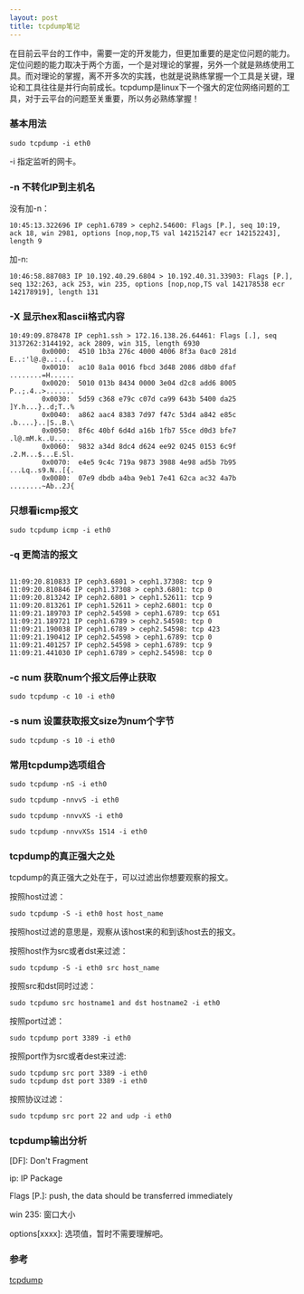 ```yaml
---
layout: post
title: tcpdump笔记
---
```


在目前云平台的工作中，需要一定的开发能力，但更加重要的是定位问题的能力。定位问题的能力取决于两个方面，一个是对理论的掌握，另外一个就是熟练使用工具。而对理论的掌握，离不开多次的实践，也就是说熟练掌握一个工具是关键，理论和工具往往是并行向前成长。tcpdump是linux下一个强大的定位网络问题的工具，对于云平台的问题至关重要，所以务必熟练掌握！

### 基本用法
```
sudo tcpdump -i eth0
```
-i 指定监听的网卡。

### -n 不转化IP到主机名
没有加-n：
```
10:45:13.322696 IP ceph1.6789 > ceph2.54600: Flags [P.], seq 10:19, ack 18, win 2981, options [nop,nop,TS val 142152147 ecr 142152243], length 9
```
加-n:
```
10:46:58.887083 IP 10.192.40.29.6804 > 10.192.40.31.33903: Flags [P.], seq 132:263, ack 253, win 235, options [nop,nop,TS val 142178538 ecr 142178919], length 131
```

### -X 显示hex和ascii格式内容
```
10:49:09.878478 IP ceph1.ssh > 172.16.138.26.64461: Flags [.], seq 3137262:3144192, ack 2809, win 315, length 6930
        0x0000:  4510 1b3a 276c 4000 4006 8f3a 0ac0 281d  E..:'l@.@..:..(.
        0x0010:  ac10 8a1a 0016 fbcd 3d48 2086 d8b0 dfaf  ........=H......
        0x0020:  5010 013b 8434 0000 3e04 d2c8 add6 8005  P..;.4..>.......
        0x0030:  5d59 c368 e79c c07d ca99 643b 5400 da25  ]Y.h...}..d;T..%
        0x0040:  a862 aac4 8383 7d97 f47c 53d4 a842 e85c  .b....}..|S..B.\
        0x0050:  8f6c 40bf 6d4d a16b 1fb7 55ce d0d3 bfe7  .l@.mM.k..U.....
        0x0060:  9832 a34d 8dc4 d624 ee92 0245 0153 6c9f  .2.M...$...E.Sl.
        0x0070:  e4e5 9c4c 719a 9873 3988 4e98 ad5b 7b95  ...Lq..s9.N..[{.
        0x0080:  07e9 dbdb a4ba 9eb1 7e41 62ca ac32 4a7b  ........~Ab..2J{
```

### 只想看icmp报文
```
sudo tcpdump icmp -i eth0
```

### -q 更简洁的报文 
```

11:09:20.810833 IP ceph3.6801 > ceph1.37308: tcp 9
11:09:20.810846 IP ceph1.37308 > ceph3.6801: tcp 0
11:09:20.813242 IP ceph2.6801 > ceph1.52611: tcp 9
11:09:20.813261 IP ceph1.52611 > ceph2.6801: tcp 0
11:09:21.189703 IP ceph2.54598 > ceph1.6789: tcp 651
11:09:21.189721 IP ceph1.6789 > ceph2.54598: tcp 0
11:09:21.190038 IP ceph1.6789 > ceph2.54598: tcp 423
11:09:21.190412 IP ceph2.54598 > ceph1.6789: tcp 0
11:09:21.401257 IP ceph2.54598 > ceph1.6789: tcp 9
11:09:21.441030 IP ceph1.6789 > ceph2.54598: tcp 0

```

### -c num 获取num个报文后停止获取
```
sudo tcpdump -c 10 -i eth0
```

### -s num 设置获取报文size为num个字节
```
sudo tcpdump -s 10 -i eth0
```

### 常用tcpdump选项组合
```
sudo tcpdump -nS -i eth0

sudo tcpdump -nnvvS -i eth0

sudo tcpdump -nnvvXS -i eth0

sudo tcpdump -nnvvXSs 1514 -i eth0

```

### tcpdump的真正强大之处
tcpdump的真正强大之处在于，可以过滤出你想要观察的报文。

按照host过滤：
```
sudo tcpdump -S -i eth0 host host_name
```
按照host过滤的意思是，观察从该host来的和到该host去的报文。

按照host作为src或者dst来过滤：
```
sudo tcpdump -S -i eth0 src host_name
```

按照src和dst同时过滤：
```
sudo tcpdumo src hostname1 and dst hostname2 -i eth0
```

按照port过滤：
```
sudo tcpdump port 3389 -i eth0
```

按照port作为src或者dest来过滤:
```
sudo tcpdump src port 3389 -i eth0
sudo tcpdump dst port 3389 -i eth0
```

按照协议过滤：
```
sudo tcpdump src port 22 and udp -i eth0
```

### tcpdump输出分析
[DF]: Don't Fragment

ip: IP Package

Flags [P.]: push, the data should be transferred immediately

win 235: 窗口大小

options[xxxx]: 选项值，暂时不需要理解吧。


### 参考
[tcpdump](https://danielmiessler.com/study/tcpdump/)
